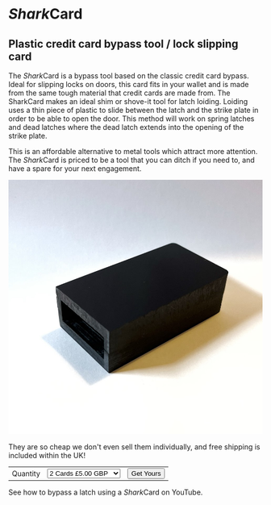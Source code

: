# *Shark*Card
## Plastic credit card bypass tool / lock slipping card

The *Shark*Card is a bypass tool based on the classic credit card bypass. Ideal for slipping locks on doors, this card fits in your wallet and is made from the same tough material that credit cards are made from. The SharkCard makes an ideal shim or shove-it tool for latch loiding. Loiding uses a thin piece of plastic to slide between the latch and the strike plate in order to be able to open the door. This method will work on spring latches and dead latches where the dead latch extends into the opening of the strike plate.

This is an affordable alternative to metal tools which attract more attention. The *Shark*Card is priced to be a tool that you can ditch if you need to, and have a spare for your next engagement.

![SharkCard](/images/keyclam1.jpg)

They are so cheap we don't even sell them individually, and free shipping is included within the UK!

<form target="paypal" action="https://www.paypal.com/cgi-bin/webscr" method="post">
<input type="hidden" name="cmd" value="_s-xclick">
<input type="hidden" name="hosted_button_id" value="VUEUVKNC9AKTG">
	<table>
<tr><td><input type="hidden" name="on0" value="Quantity">Quantity</td><td><select name="os0">
	<option value="2 Cards">2 Cards £5.00 GBP</option>
	<option value="5 Cards">5 Cards £10.00 GBP</option>
</select> </td><td>
<input type="hidden" name="currency_code" value="GBP">
<input type="submit" value="Get Yours" name="submit" alt="PayPal – The safer, easier way to pay online!">
</td>
</tr>
</table>
</form>

See how to bypass a latch using a *Shark*Card on YouTube.
